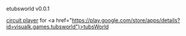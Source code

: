 etubsworld v0.0.1

<a href="http://alkasoft/tubs">circuit player</a> for <a href="https://play.google.com/store/apps/details?id=visualk.games.tubsworld")>tubsWorld</a>

